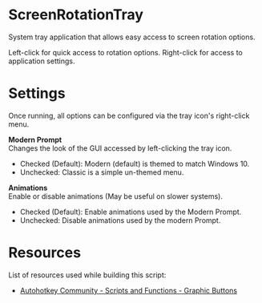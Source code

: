 # ScreenRotationTray
System tray application that allows easy access to screen rotation options.

Left-click for quick access to rotation options. Right-click for access to application settings.

# Settings
Once running, all options can be configured via the tray icon's right-click menu.

<b>Modern Prompt</b><br>
Changes the look of the GUI accessed by left-clicking the tray icon.
* Checked (Default): Modern (default) is themed to match Windows 10.
* Unchecked: Classic is a simple un-themed menu.

<b>Animations</b><br>
Enable or disable animations (May be useful on slower systems).
* Checked (Default): Enable animations used by the Modern Prompt.
* Unchecked: Disable animations used by the modern Prompt.

# Resources
List of resources used while building this script:
* [Autohotkey Community - Scripts and Functions - Graphic Buttons](https://autohotkey.com/board/topic/3816-graphic-buttons/)
